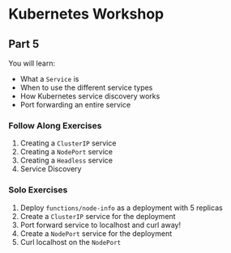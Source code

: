 # Kubernetes Workshop

## Part 5

You will learn:

- What a `Service` is
- When to use the different service types
- How Kubernetes service discovery works
- Port forwarding an entire service

### Follow Along Exercises

1. Creating a `ClusterIP` service
2. Creating a `NodePort` service
3. Creating a `Headless` service
4. Service Discovery

### Solo Exercises

1. Deploy `functions/node-info` as a deployment with 5 replicas
2. Create a `ClusterIP` service for the deployment
3. Port forward service to localhost and curl away!
4. Create a `NodePort` service for the deployment
5. Curl localhost on the `NodePort`
